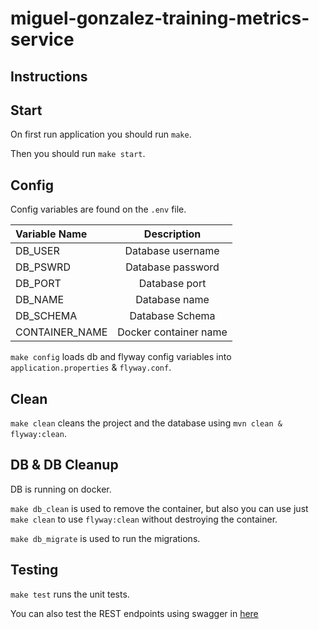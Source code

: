 # miguel-gonzalez-training-metrics-service

## Instructions

## Start

On first run application you should run `make`.

Then you should run `make start`.

## Config

Config variables are found on the `.env` file.

| Variable Name  |      Description      |
| :------------- | :-------------------: |
| DB_USER        |   Database username   |
| DB_PSWRD       |   Database password   |
| DB_PORT        |     Database port     |
| DB_NAME        |     Database name     |
| DB_SCHEMA      |    Database Schema    |
| CONTAINER_NAME | Docker container name |

`make config` loads db and flyway config variables into `application.properties` & `flyway.conf`.

## Clean

`make clean` cleans the project and the database using `mvn clean & flyway:clean`.

## DB & DB Cleanup

DB is running on docker.

`make db_clean` is used to remove the container, but also you can use just `make clean` to use `flyway:clean` without destroying the container.

`make db_migrate` is used to run the migrations.

## Testing

`make test` runs the unit tests.

You can also test the REST endpoints using swagger in [here](http://localhost:8080/swagger-ui/index.html)
